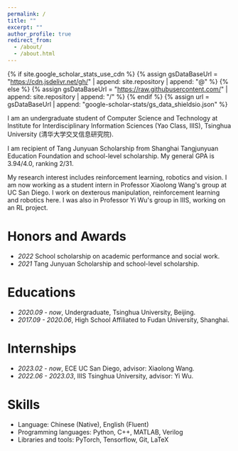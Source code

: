 ```yaml
---
permalink: /
title: ""
excerpt: ""
author_profile: true
redirect_from: 
  - /about/
  - /about.html
---
```


{% if site.google_scholar_stats_use_cdn %}
{% assign gsDataBaseUrl = "https://cdn.jsdelivr.net/gh/" | append: site.repository | append: "@" %}
{% else %}
{% assign gsDataBaseUrl = "https://raw.githubusercontent.com/" | append: site.repository | append: "/" %}
{% endif %}
{% assign url = gsDataBaseUrl | append: "google-scholar-stats/gs_data_shieldsio.json" %}

<span class='anchor' id='about-me'></span>

I am an undergraduate student of Computer Science and Technology at Institute for Interdisciplinary Information Sciences (Yao Class, IIIS), Tsinghua University (清华大学交叉信息研究院).

I am recipient of Tang Junyuan Scholarship from Shanghai Tangjunyuan Education Foundation and school-level scholarship. My general GPA is 3.94/4.0, ranking 2/31.

My research interest includes reinforcement learning, robotics and vision. I am now working as a student intern in Professor Xiaolong Wang's group at UC San Diego. I work on dexterous manipulation, reinforcement learning and robotics here. I was also in Professor Yi Wu's group in IIIS, working on an RL project.


# Honors and Awards
- *2022* School scholarship on academic performance and social work. 
- *2021* Tang Junyuan Scholarship and school-level scholarship. 

# Educations
- *2020.09 - now*, Undergraduate, Tsinghua University, Beijing. 
- *2017.09 - 2020.06*, High School Affiliated to Fudan University, Shanghai. 

# Internships
- *2023.02 - now*, ECE UC San Diego, advisor: Xiaolong Wang.
- *2022.06 - 2023.03*, IIIS Tsinghua University, advisor: Yi Wu.

# Skills
- Language: Chinese (Native), English (Fluent)
- Programming languages: Python, C++, MATLAB, Verilog
- Libraries and tools: PyTorch, Tensorflow, Git, LaTeX
